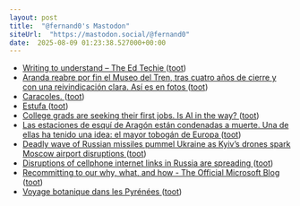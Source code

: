 ```yaml
---
layout: post
title:  "@fernand0's Mastodon"
siteUrl:  "https://mastodon.social/@fernand0"
date:  2025-08-09 01:23:38.527000+00:00
---
```

*  [Writing to understand – The Ed Techie ](https://blog.edtechie.net/ai/writing-to-understand) ([toot](https://mastodon.social/@fernand0/114996190807715894))
*  [Aranda reabre por fin el Museo del Tren, tras cuatro años de cierre y con una reivindicación clara. Así es en fotos ](https://www.elcorreodeburgos.com/burgos/provincia/ribera/250725/236895/aranda-reabre-museo-tren-cuatro-anos-cierre-reivindicacion-clara-asi-fotos.htm) ([toot](https://mastodon.social/@fernand0/114994384242258163))
*  [Caracoles. ](https://avecesunafoto.wordpress.com/2025/08/08/caracoles-2) ([toot](https://mastodon.social/@fernand0/114994360495757241))
*  [Estufa ](https://www.flickr.com/photos/fernand0/54678099760) ([toot](https://mastodon.social/@fernand0/114994095992996808))
*  [College grads are seeking their first jobs. Is AI in the way? ](https://theweek.com/tech/college-grads-first-jobs-artificial-intelligenc) ([toot](https://mastodon.social/@fernand0/114993984112992200))
*  [Las estaciones de esquí de Aragón están condenadas a muerte. Una de ellas ha tenido una idea: el mayor tobogán de Europa ](https://www.xataka.com/magnet/aragon-quiere-que-su-turismo-dependa-nieve-asi-que-creara-tobogan-montana-mayor-pendiente-europ) ([toot](https://mastodon.social/@fernand0/114993778220753550))
*  [Deadly wave of Russian missiles pummel Ukraine as Kyiv’s drones spark Moscow airport disruptions ](https://edition.cnn.com/ukraine-drones-moscow-airport-disruptions-intl-hn) ([toot](https://mastodon.social/@fernand0/114993586991168765))
*  [Disruptions of cellphone internet links in Russia are spreading ](https://apnews.com/article/russia-internet-cellphone-disruptions-ukraine-war-9644b7147d661a8e0809465afffb452) ([toot](https://mastodon.social/@fernand0/114992941151938995))
*  [Recommitting to our why, what, and how - The Official Microsoft Blog ](https://blogs.microsoft.com/blog/2025/07/24/recommitting-to-our-why-what-and-how) ([toot](https://mastodon.social/@fernand0/114992585900787529))
*  [Voyage botanique dans les Pyrénées ](https://www.tela-botanica.org/2025/07/voyage-botanique-dans-les-pyrenees) ([toot](https://mastodon.social/@fernand0/114992424319429730))
